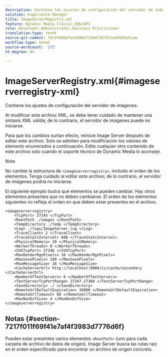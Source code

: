 ```yaml
---
description: Contiene los ajustes de configuración del servidor de imágenes.
solution: Experience Manager
title: ImageServerRegistry.xml
feature: Dynamic Media Classic,SDK/API
role: Developer,Administrator,Business Practitioner
translation-type: tm+mt
source-git-commit: f6c97606d7a4209427316d7367013ad9585a5cae
workflow-type: tm+mt
source-wordcount: '172'
ht-degree: 0%

---
```



# ImageServerRegistry.xml{#imageserverregistry-xml}

Contiene los ajustes de configuración del servidor de imágenes.

Al modificar este archivo XML, se debe tener cuidado de mantener una sintaxis XML válida; de lo contrario, el servidor de imágenes puede no iniciarse.

Para que los cambios surtan efecto, reinicie Image Server después de editar este archivo. Solo se admiten para modificación los valores de elemento enumerados a continuación. Edite cualquier otro contenido de este archivo solo cuando el soporte técnico de Dynamic Media lo aconseje.

>[!NOTE]
>
>No cambie la estructura de `<imageserverregistry>`, incluido el orden de los elementos. Tenga cuidado al editar este archivo; de lo contrario, el servidor de imágenes podría no iniciarse.

El siguiente ejemplo ilustra qué elementos se pueden cambiar. Hay otros elementos presentes que no deben cambiarse. El orden de los elementos siguientes no refleja el orden en que deben estar presentes en el archivo.

```
<imageserverregistry>
    <TcpPort> 27345 </TcpPort>    
    <RootPath ./images </RootPath>
    <TempDirectory ./temp </TempDirectory>
    <Log> ./logs/ImageServer.log </Log>
    <TraceClient> 2 </TraceClient>
    <TraceStatsInterval> 600 </TraceStatsInterval>
    <PhysicalMemory> 20 </PhysicalMemory>
    <WorkerThreads> 0 </WorkerThreads>
    <SVGTcpPort> 27346 </SVGTcpPort>
    <MaxRenderRgnPixels> 16 </MaxRenderRgnPixels>
    <MaxSavePixels> 100 </MaxSavePixels>
    <MaxMessageSize> 16 </MaxMessageSize>
    <CacheServerUrl> http://localhost:8080/is/cache/secondary </CacheServerUrl>
    <NumberOfTextServers> 0 </NumberOfTextServers>
    <TextServerTcpPortRange> 27347-27380 </TextServerTcpPortRange>
    <SaveDirectory> ./ </SaveDirectory>
    <RemoteUrlDefaultExpiration> 36000 </RemoteUrlDefaultExpiration>
    <RemoteUrlTimeout> 60 </RemoteUrlTimeout>
    <MaxNonDsfSize> 4 </MaxNonDsfSize>
</imageserverregistry>
```

## Notas {#section-7217f011f69f41e7af4f3983d7776d6f}

Pueden estar presentes varios elementos `<RootPath>` (uno para cada carpeta de archivo de datos de origen). Image Server busca las rutas raíz en el orden especificado para encontrar un archivo de origen concreto.
